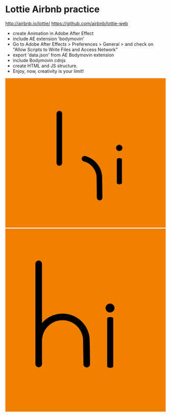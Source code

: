 # Lottie Airbnb practice
http://airbnb.io/lottie/
https://github.com/airbnb/lottie-web

- create Animation in Adobe After Effect
- include AE extension 'bodymovin'
- Go to Adobe After Effects > Preferences > General > and check on "Allow Scripts to Write Files and Access Network"
- export 'data.json' from AE Bodymovin extension
- include Bodymovin cdnjs
- create HTML and JS structure.
- Enjoy, now, creativity is your limit!

![image](img1.png)
![image](img2.png)
